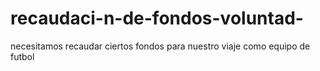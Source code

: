 # recaudaci-n-de-fondos-voluntad-
necesitamos  recaudar ciertos fondos para nuestro viaje como equipo de futbol 
